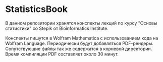 # StatisticsBook
В данном репозитории хранятся конспекты лекций по курсу "Основы статистики" со Stepik от Bioinformatics Institute.

Конспекты пишутся в Wolfram Mathematica с использованием кода на Wolfram Language. Периодически будут добавляться PDF-рендеры. Сопутствующие файлы так же содержатся в корневой директории. Время компиляции PDF составляет около 30 минут.